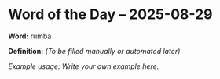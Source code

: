# Word of the Day – 2025-08-29

**Word:** rumba

**Definition:** _(To be filled manually or automated later)_

*Example usage:* _Write your own example here._

